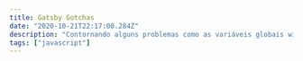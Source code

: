 ```yaml
---
title: Gatsby Gotchas
date: "2020-10-21T22:17:00.284Z"
description: "Contornando alguns problemas como as variáveis globais window ou document retornando undefined no Gatsby"
tags: ["javascript"]
---
```



